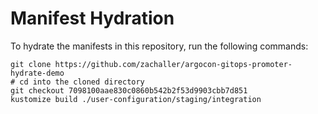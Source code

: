 # Manifest Hydration

To hydrate the manifests in this repository, run the following commands:

```shell
git clone https://github.com/zachaller/argocon-gitops-promoter-hydrate-demo
# cd into the cloned directory
git checkout 7098100aae830c0860b542b2f53d9903cbb7d851
kustomize build ./user-configuration/staging/integration
```
